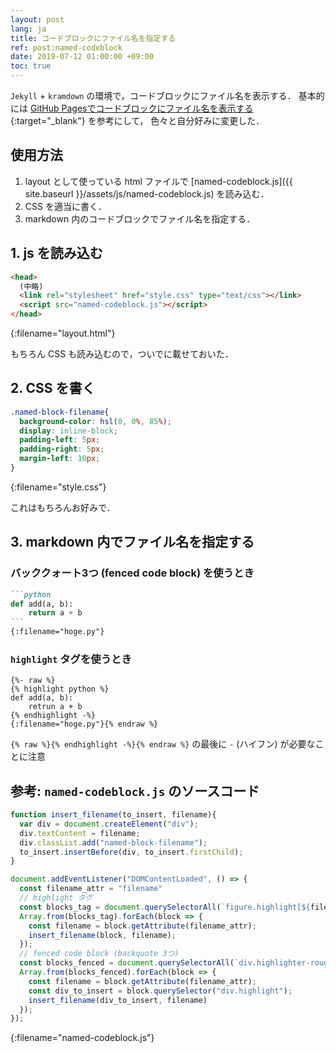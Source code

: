 ```yaml
---
layout: post
lang: ja
title: コードブロックにファイル名を指定する
ref: post:named-codeblock
date: 2019-07-12 01:00:00 +09:00
toc: true
---
```


`Jekyll` + `kramdown` の環境で，コードブロックにファイル名を表示する．
基本的には
[GitHub Pagesでコードブロックにファイル名を表示する](https://hachy.github.io/2018/11/14/add-file-name-to-code-block-in-jekyll-on-github-pages.html){:target="_blank"}
を参考にして，
色々と自分好みに変更した．

## 使用方法
1. layout として使っている html ファイルで [named-codeblock.js]({{ site.baseurl }}/assets/js/named-codeblock.js) を読み込む．
2. CSS を適当に書く．
3. markdown 内のコードブロックでファイル名を指定する．

## 1. js を読み込む
```html
<head>
  (中略)
  <link rel="stylesheet" href="style.css" type="text/css"></link>
  <script src="named-codeblock.js"></script>
</head>
```
{:filename="layout.html"}

もちろん CSS も読み込むので，ついでに載せておいた．

## 2. CSS を書く
```css
.named-block-filename{
  background-color: hsl(0, 0%, 85%);
  display: inline-block;
  padding-left: 5px;
  padding-right: 5px;
  margin-left: 10px;
}
```
{:filename="style.css"}

これはもちろんお好みで．

## 3. markdown 内でファイル名を指定する
### バッククォート3つ (fenced code block) を使うとき
````markdown
```python
def add(a, b):
    return a + b
```
{:filename="hoge.py"}
````

### `highlight` タグを使うとき
````liquid
{%- raw %}
{% highlight python %}
def add(a, b):
    retrun a + b
{% endhighlight -%}
{:filename="hoge.py"}{% endraw %}
````

`{% raw %}{% endhighlight -%}{% endraw %}` の最後に `-` (ハイフン) が必要なことに注意

## 参考: `named-codeblock.js` のソースコード
```js
function insert_filename(to_insert, filename){
  var div = document.createElement("div");
  div.textContent = filename;
  div.classList.add("named-block-filename");
  to_insert.insertBefore(div, to_insert.firstChild);
}

document.addEventListener("DOMContentLoaded", () => {
  const filename_attr = "filename"
  // highlight タグ
  const blocks_tag = document.querySelectorAll(`figure.highlight[${filename_attr}]`);
  Array.from(blocks_tag).forEach(block => {
    const filename = block.getAttribute(filename_attr);
    insert_filename(block, filename);
  });
  // fenced code block (backquote 3つ)
  const blocks_fenced = document.querySelectorAll(`div.highlighter-rouge[${filename_attr}]`);
  Array.from(blocks_fenced).forEach(block => {
    const filename = block.getAttribute(filename_attr);
    const div_to_insert = block.querySelector("div.highlight");
    insert_filename(div_to_insert, filename)
  });
});
```
{:filename="named-codeblock.js"}
